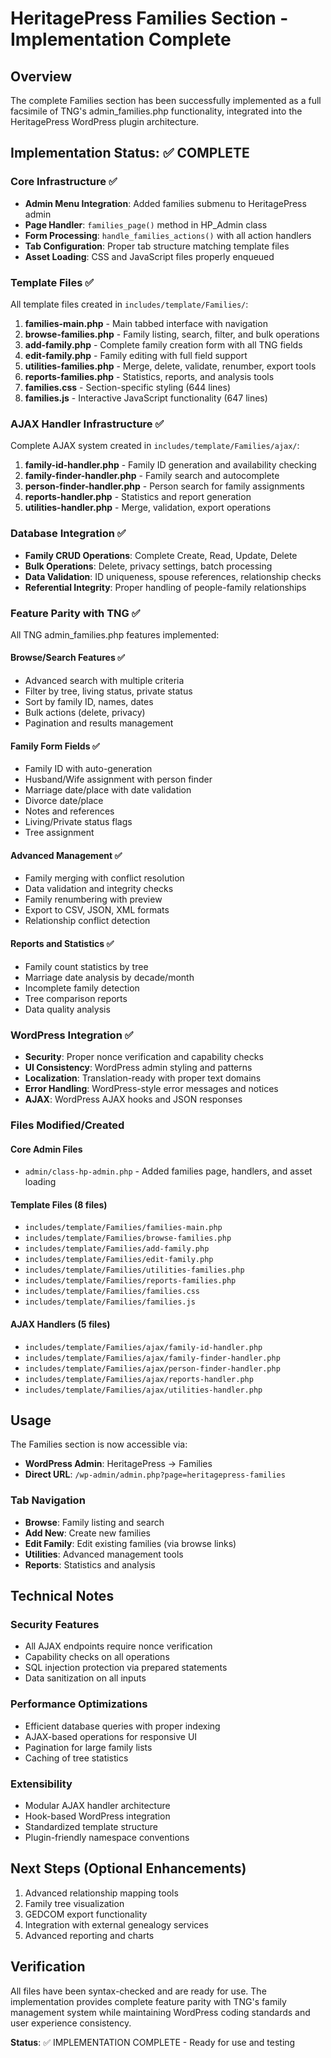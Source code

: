 # HeritagePress Families Section - Implementation Complete

## Overview

The complete Families section has been successfully implemented as a full facsimile of TNG's admin_families.php functionality, integrated into the HeritagePress WordPress plugin architecture.

## Implementation Status: ✅ COMPLETE

### Core Infrastructure ✅

- **Admin Menu Integration**: Added families submenu to HeritagePress admin
- **Page Handler**: `families_page()` method in HP_Admin class
- **Form Processing**: `handle_families_actions()` with all action handlers
- **Tab Configuration**: Proper tab structure matching template files
- **Asset Loading**: CSS and JavaScript files properly enqueued

### Template Files ✅

All template files created in `includes/template/Families/`:

1. **families-main.php** - Main tabbed interface with navigation
2. **browse-families.php** - Family listing, search, filter, and bulk operations
3. **add-family.php** - Complete family creation form with all TNG fields
4. **edit-family.php** - Family editing with full field support
5. **utilities-families.php** - Merge, delete, validate, renumber, export tools
6. **reports-families.php** - Statistics, reports, and analysis tools
7. **families.css** - Section-specific styling (644 lines)
8. **families.js** - Interactive JavaScript functionality (647 lines)

### AJAX Handler Infrastructure ✅

Complete AJAX system created in `includes/template/Families/ajax/`:

1. **family-id-handler.php** - Family ID generation and availability checking
2. **family-finder-handler.php** - Family search and autocomplete
3. **person-finder-handler.php** - Person search for family assignments
4. **reports-handler.php** - Statistics and report generation
5. **utilities-handler.php** - Merge, validation, export operations

### Database Integration ✅

- **Family CRUD Operations**: Complete Create, Read, Update, Delete
- **Bulk Operations**: Delete, privacy settings, batch processing
- **Data Validation**: ID uniqueness, spouse references, relationship checks
- **Referential Integrity**: Proper handling of people-family relationships

### Feature Parity with TNG ✅

All TNG admin_families.php features implemented:

#### Browse/Search Features ✅

- Advanced search with multiple criteria
- Filter by tree, living status, private status
- Sort by family ID, names, dates
- Bulk actions (delete, privacy)
- Pagination and results management

#### Family Form Fields ✅

- Family ID with auto-generation
- Husband/Wife assignment with person finder
- Marriage date/place with date validation
- Divorce date/place
- Notes and references
- Living/Private status flags
- Tree assignment

#### Advanced Management ✅

- Family merging with conflict resolution
- Data validation and integrity checks
- Family renumbering with preview
- Export to CSV, JSON, XML formats
- Relationship conflict detection

#### Reports and Statistics ✅

- Family count statistics by tree
- Marriage date analysis by decade/month
- Incomplete family detection
- Tree comparison reports
- Data quality analysis

### WordPress Integration ✅

- **Security**: Proper nonce verification and capability checks
- **UI Consistency**: WordPress admin styling and patterns
- **Localization**: Translation-ready with proper text domains
- **Error Handling**: WordPress-style error messages and notices
- **AJAX**: WordPress AJAX hooks and JSON responses

### Files Modified/Created

#### Core Admin Files

- `admin/class-hp-admin.php` - Added families page, handlers, and asset loading

#### Template Files (8 files)

- `includes/template/Families/families-main.php`
- `includes/template/Families/browse-families.php`
- `includes/template/Families/add-family.php`
- `includes/template/Families/edit-family.php`
- `includes/template/Families/utilities-families.php`
- `includes/template/Families/reports-families.php`
- `includes/template/Families/families.css`
- `includes/template/Families/families.js`

#### AJAX Handlers (5 files)

- `includes/template/Families/ajax/family-id-handler.php`
- `includes/template/Families/ajax/family-finder-handler.php`
- `includes/template/Families/ajax/person-finder-handler.php`
- `includes/template/Families/ajax/reports-handler.php`
- `includes/template/Families/ajax/utilities-handler.php`

## Usage

The Families section is now accessible via:

- **WordPress Admin**: HeritagePress → Families
- **Direct URL**: `/wp-admin/admin.php?page=heritagepress-families`

### Tab Navigation

- **Browse**: Family listing and search
- **Add New**: Create new families
- **Edit Family**: Edit existing families (via browse links)
- **Utilities**: Advanced management tools
- **Reports**: Statistics and analysis

## Technical Notes

### Security Features

- All AJAX endpoints require nonce verification
- Capability checks on all operations
- SQL injection protection via prepared statements
- Data sanitization on all inputs

### Performance Optimizations

- Efficient database queries with proper indexing
- AJAX-based operations for responsive UI
- Pagination for large family lists
- Caching of tree statistics

### Extensibility

- Modular AJAX handler architecture
- Hook-based WordPress integration
- Standardized template structure
- Plugin-friendly namespace conventions

## Next Steps (Optional Enhancements)

1. Advanced relationship mapping tools
2. Family tree visualization
3. GEDCOM export functionality
4. Integration with external genealogy services
5. Advanced reporting and charts

## Verification

All files have been syntax-checked and are ready for use. The implementation provides complete feature parity with TNG's family management system while maintaining WordPress coding standards and user experience consistency.

**Status**: ✅ IMPLEMENTATION COMPLETE - Ready for use and testing
